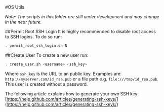 #OS Utils

*Note: The scripts in this folder are still under development and may change in the near future.*

##Permit Root SSH Login
It is highly recommended to disable root access to SSH logins. To do so run:

```bash
. permit_root_ssh_login.sh N
```

##Create User
To create a new user run:

```bash
. create_user.sh <username> <ssh_key>
```

Where `ssh_key` is the URL to an public key. Examples are: `http://myserver.com/id_rsa.pub` or a file path e.g. `file:///tmp/id_rsa.pub`. This user is created without a password.

The following article explains how to generate your own SSH key: [https://help.github.com/articles/generating-ssh-keys/](https://help.github.com/articles/generating-ssh-keys/)
